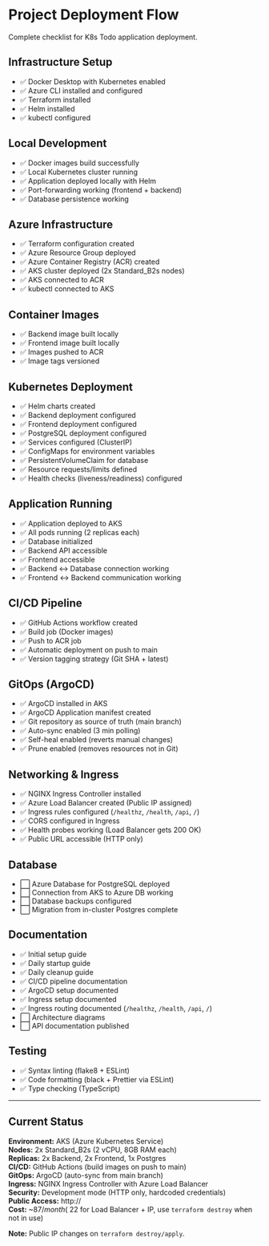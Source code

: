 # Project Deployment Flow

Complete checklist for K8s Todo application deployment.

## Infrastructure Setup

- ✅ Docker Desktop with Kubernetes enabled
- ✅ Azure CLI installed and configured
- ✅ Terraform installed
- ✅ Helm installed
- ✅ kubectl configured

## Local Development

- ✅ Docker images build successfully
- ✅ Local Kubernetes cluster running
- ✅ Application deployed locally with Helm
- ✅ Port-forwarding working (frontend + backend)
- ✅ Database persistence working

## Azure Infrastructure

- ✅ Terraform configuration created
- ✅ Azure Resource Group deployed
- ✅ Azure Container Registry (ACR) created
- ✅ AKS cluster deployed (2x Standard_B2s nodes)
- ✅ AKS connected to ACR
- ✅ kubectl connected to AKS

## Container Images

- ✅ Backend image built locally
- ✅ Frontend image built locally
- ✅ Images pushed to ACR
- ✅ Image tags versioned

## Kubernetes Deployment

- ✅ Helm charts created
- ✅ Backend deployment configured
- ✅ Frontend deployment configured
- ✅ PostgreSQL deployment configured
- ✅ Services configured (ClusterIP)
- ✅ ConfigMaps for environment variables
- ✅ PersistentVolumeClaim for database
- ✅ Resource requests/limits defined
- ✅ Health checks (liveness/readiness) configured

## Application Running

- ✅ Application deployed to AKS
- ✅ All pods running (2 replicas each)
- ✅ Database initialized
- ✅ Backend API accessible
- ✅ Frontend accessible
- ✅ Backend ↔ Database connection working
- ✅ Frontend ↔ Backend communication working

## CI/CD Pipeline

- ✅ GitHub Actions workflow created
- ✅ Build job (Docker images)
- ✅ Push to ACR job
- ✅ Automatic deployment on push to main
- ✅ Version tagging strategy (Git SHA + latest)

## GitOps (ArgoCD)

- ✅ ArgoCD installed in AKS
- ✅ ArgoCD Application manifest created
- ✅ Git repository as source of truth (main branch)
- ✅ Auto-sync enabled (3 min polling)
- ✅ Self-heal enabled (reverts manual changes)
- ✅ Prune enabled (removes resources not in Git)

## Networking & Ingress

- ✅ NGINX Ingress Controller installed
- ✅ Azure Load Balancer created (Public IP assigned)
- ✅ Ingress rules configured (`/healthz`, `/health`, `/api`, `/`)
- ✅ CORS configured in Ingress
- ✅ Health probes working (Load Balancer gets 200 OK)
- ✅ Public URL accessible (HTTP only)

## Database

- ⬜ Azure Database for PostgreSQL deployed
- ⬜ Connection from AKS to Azure DB working
- ⬜ Database backups configured
- ⬜ Migration from in-cluster Postgres complete

## Documentation

- ✅ Initial setup guide
- ✅ Daily startup guide
- ✅ Daily cleanup guide
- ✅ CI/CD pipeline documentation
- ✅ ArgoCD setup documented
- ✅ Ingress setup documented
- ✅ Ingress routing documented (`/healthz`, `/health`, `/api`, `/`)
- ⬜ Architecture diagrams
- ⬜ API documentation published

## Testing

- ✅ Syntax linting (flake8 + ESLint)
- ✅ Code formatting (black + Prettier via ESLint)
- ✅ Type checking (TypeScript)

---

## Current Status

**Environment:** AKS (Azure Kubernetes Service)  
**Nodes:** 2x Standard_B2s (2 vCPU, 8GB RAM each)  
**Replicas:** 2x Backend, 2x Frontend, 1x Postgres  
**CI/CD:** GitHub Actions (build images on push to main)  
**GitOps:** ArgoCD (auto-sync from main branch)  
**Ingress:** NGINX Ingress Controller with Azure Load Balancer  
**Security:** Development mode (HTTP only, hardcoded credentials)  
**Public Access:** http://<EXTERNAL-IP>  
**Cost:** ~$87/month (~$22 for Load Balancer + IP, use `terraform destroy` when not in use)

**Note:** Public IP changes on `terraform destroy/apply`.
